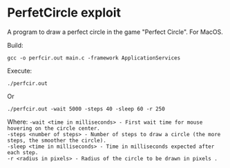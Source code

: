 # PerfetCircle exploit

A program to draw a perfect circle in the game "Perfect Circle".
For MacOS. 

Build:
```
gcc -o perfcir.out main.c -framework ApplicationServices
```

Execute:
```
./perfcir.out
```
Or
```
./perfcir.out -wait 5000 -steps 40 -sleep 60 -r 250
```
Where:
``-wait <time in milliseconds> - First wait time for mouse hovering on the circle center.``<br/>
``-steps <number of steps> - Number of steps to draw a circle (the more steps, the smoother the circle).``<br/>
``-sleep <time in milliseconds> - Time in milliseconds expected after each step.``<br/>
``-r <radius in pixels> - Radius of the circle to be drawn in pixels .``<br/>